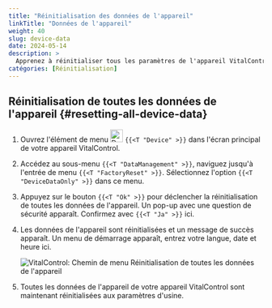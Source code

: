 ```yaml
---
title: "Réinitialisation des données de l'appareil"
linkTitle: "Données de l'appareil"
weight: 40
slug: device-data
date: 2024-05-14
description: >
  Apprenez à réinitialiser tous les paramètres de l'appareil VitalControl.
catégories: [Réinitialisation]
---
```

## Réinitialisation de toutes les données de l'appareil {#resetting-all-device-data}

1. Ouvrez l'élément de menu <img src="/icons/device.svg" width="25" align="bottom" alt="Device" /> `{{<T "Device" >}}` dans l'écran principal de votre appareil VitalControl.

1. Accédez au sous-menu `{{<T "DataManagement" >}}`, naviguez jusqu'à l'entrée de menu `{{<T "FactoryReset" >}}`. Sélectionnez l'option `{{<T "DeviceDataOnly" >}}` dans ce menu.

1. Appuyez sur le bouton `{{<T "Ok" >}}` pour déclencher la réinitialisation de toutes les données de l'appareil. Un pop-up avec une question de sécurité apparaît. Confirmez avec `{{<T "Ja" >}}` ici.

1. Les données de l'appareil sont réinitialisées et un message de succès apparaît. Un menu de démarrage apparaît, entrez votre langue, date et heure ici.

   ![VitalControl: Chemin de menu Réinitialisation de toutes les données de l'appareil](../images/resetdevicedata.png "Réinitialisation des données de l'appareil")

1. Toutes les données de l'appareil de votre appareil VitalControl sont maintenant réinitialisées aux paramètres d'usine.
